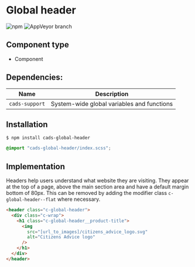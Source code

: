 # Global header

![npm](https://img.shields.io/npm/v/:package.svg)
![AppVeyor branch](https://img.shields.io/appveyor/ci/:user/:repo/:branch.svg)

## Component type

- Component

## Dependencies:

| Name            | Description                                |
| --------------- | ------------------------------------------ |
| `cads-support` | System-wide global variables and functions |

## Installation

```
$ npm install cads-global-header
```

```scss
@import "cads-global-header/index.scss";
```

## Implementation

Headers help users understand what website they are visiting. They appear at the top of a page, above the main section area and have a default margin bottom of 80px. This can be removed by adding the modifier class `c-global-header--flat` where necessary.

<!-- prettier-ignore-start -->
```html
<header class="c-global-header">
  <div class="c-wrap">
    <h1 class="c-global-header__product-title">
      <img
        src="[url_to_images]/citizens_advice_logo.svg"
        alt="Citizens Advice logo"
      />
    </h1>
  </div>
</header>
```
<!-- prettier-ignore-end -->
